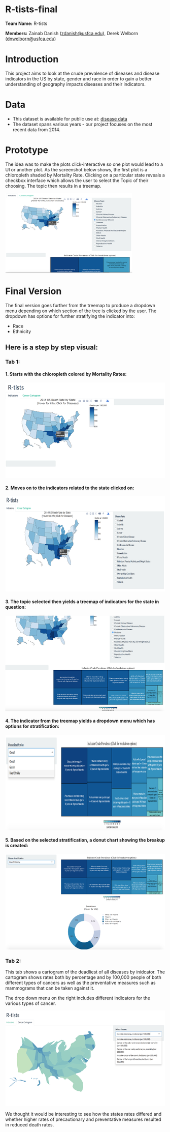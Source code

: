 # R-tists-final


**Team Name:** R-tists

**Members:** Zainab Danish (zdanish@usfca.edu), Derek Welborn (dnwelborn@usfca.edu)

# Introduction

This project aims to look at the crude prevalence of diseases and disease indicators in the US by state, gender and race in order to gain a better understanding of geography impacts diseases and their indicators.

# Data

* This dataset is available for public use at: [disease data](https://catalog.data.gov/dataset/u-s-chronic-disease-indicators-cdi-e50c9)
* The dataset spans various years - our project focuses on the most recent data from 2014.


# Prototype

The idea was to make the plots click-interactive so one plot would lead to a UI or another plot. As the screenshot below shows, the first plot is a chloropleth shaded by Mortality Rate. Clicking on a particular state reveals a checkbox interface which allows the user to select the Topic of their choosing. The topic then results in a treemap.

<img src="https://github.com/usfviz/R-tists-final/blob/master/prototype.png" alt="alt text" width="400" height="250">

# Final Version

The final version goes further from the treemap to produce a dropdown menu depending on which section of the tree is clicked by the user. The dropdown has options for further stratifying the indicator into:

* Race
* Ethnicity

## Here is a step by step visual:

### Tab 1:

#### 1. Starts with the chloropleth colored by Mortality Rates:


<img src="https://github.com/usfviz/R-tists-final/blob/master/Final%20Images/1.png" alt="alt text" width="550" height="300"> 

#### 2. Moves on to the indicators related to the state clicked on:


<img src="https://github.com/usfviz/R-tists-final/blob/master/Final%20Images/2.png" alt="alt text" width="700" height="300">

#### 3. The topic selected then yields a treemap of indicators for the state in question:


<img src="https://github.com/usfviz/R-tists-final/blob/master/Final%20Images/3.png" alt="alt text" width="600" height="300">

#### 4. The indicator from the treemap yields a dropdown menu which has options for stratification:


<img src="https://github.com/usfviz/R-tists-final/blob/master/Final%20Images/4.png" alt="alt text" width="900" height="300">

#### 5. Based on the selected stratification, a donut chart showing the breakup is created:


<img src="https://github.com/usfviz/R-tists-final/blob/master/Final%20Images/5.png" alt="alt text" width="600" height="300">

### Tab 2:

This tab shows a cartogram of the deadliest of all diseases by inidcator. The cartogram shows rates both by percentage and by 100,000 people of both different types of cancers as well as the preventative measures such as mammograms that can be taken against it.

The drop down menu on the right includes different indicators for the various types of cancer.

<img src="https://github.com/usfviz/R-tists-final/blob/master/Final%20Images/6.png" alt="alt text" width="650" height="300">

We thought it would be interesting to see how the states rates differed and whether higher rates of precautionary and preventative measures resulted in reduced death rates.
